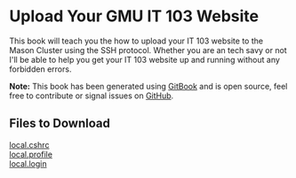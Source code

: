 Upload Your GMU IT 103 Website
======

This book will teach you the how to upload your IT 103 website to the Mason Cluster using the SSH protocol. Whether you are an tech savy or not I'll be able to help you get your IT 103 website up and running without any forbidden errors.

**Note:** This book has been generated using [GitBook](http://www.gitbook.io) and is open source, feel free to contribute or signal issues on [GitHub](https://github.com/the-ben-waters/it103.tutorial).

Files to Download
---
[local.cshrc](https://raw.githubusercontent.com/the-ben-waters/it103-tutorial/master/files/local.cshrc)  
[local.profile](https://raw.githubusercontent.com/the-ben-waters/it103-tutorial/master/files/local.profile)  
[local.login](https://raw.githubusercontent.com/the-ben-waters/it103-tutorial/master/files/local.login)  
